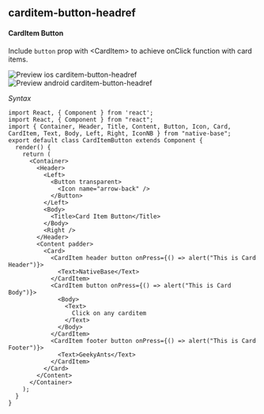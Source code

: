 ## carditem-button-headref
#### CardItem Button

Include <code>button</code> prop with &lt;CardItem> to achieve onClick function with card items.

![Preview ios carditem-button-headref](https://github.com/GeekyAnts/NativeBase-KitchenSink/raw/v2.5.2/screenshots/ios/card-button.gif)
![Preview android carditem-button-headref](https://github.com/GeekyAnts/NativeBase-KitchenSink/raw/v2.5.2/screenshots/android/card-button.gif)


*Syntax*

<pre class="line-numbers"><code class="language-jsx">import React, { Component } from 'react';
import React, { Component } from "react";
import { Container, Header, Title, Content, Button, Icon, Card, CardItem, Text, Body, Left, Right, IconNB } from "native-base";
export default class CardItemButton extends Component {
  render() {
    return (
      &lt;Container>
        &lt;Header>
          &lt;Left>
            &lt;Button transparent>
              &lt;Icon name="arrow-back" />
            &lt;/Button>
          &lt;/Left>
          &lt;Body>
            &lt;Title>Card Item Button&lt;/Title>
          &lt;/Body>
          &lt;Right />
        &lt;/Header>
        &lt;Content padder>
          &lt;Card>
            &lt;CardItem header button onPress={() => alert("This is Card Header")}>
              &lt;Text>NativeBase&lt;/Text>
            &lt;/CardItem>
            &lt;CardItem button onPress={() => alert("This is Card Body")}>
              &lt;Body>
                &lt;Text>
                  Click on any carditem
                &lt;/Text>
              &lt;/Body>
            &lt;/CardItem>
            &lt;CardItem footer button onPress={() => alert("This is Card Footer")}>
              &lt;Text>GeekyAnts&lt;/Text>
            &lt;/CardItem>
          &lt;/Card>
        &lt;/Content>
      &lt;/Container>
    );
  }
}</code></pre><br />
